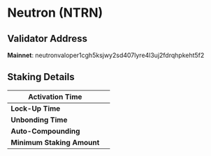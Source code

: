 # Neutron (NTRN)

## **Validator Address**

**Mainnet**: neutronvaloper1cgh5ksjwy2sd407lyre4l3uj2fdrqhpkeht5f2

## Staking Details

| **Activation Time**        |   |
| -------------------------- | - |
| **Lock-Up Time**           |   |
| **Unbonding Time**         |   |
| **Auto-Compounding**       |   |
| **Minimum Staking Amount** |   |


